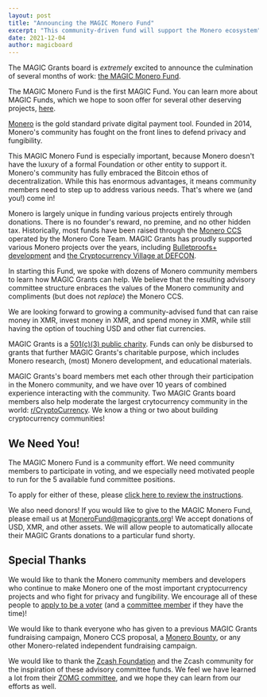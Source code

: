 ```yaml
---
layout: post
title: "Announcing the MAGIC Monero Fund"
excerpt: "This community-driven fund will support the Monero ecosystem"
date: 2021-12-04
author: magicboard
---
```


The MAGIC Grants board is *extremely* excited to announce the culmination of several months of work: [the MAGIC Monero Fund](/funds/monero/).

The MAGIC Monero Fund is the first MAGIC Fund. You can learn more about MAGIC Funds, which we hope to soon offer for several other deserving projects, [here](/funds/).

[Monero](https://getmonero.org) is the gold standard private digital payment tool. Founded in 2014, Monero's community has fought on the front lines to defend privacy and fungibility.

This MAGIC Monero Fund is especially important, because Monero doesn't have the luxury of a formal Foundation or other entity to support it. Monero's community has fully embraced the Bitcoin ethos of decentralization. While this has enormous advantages, it means community members need to step up to address various needs. That's where we (and you!) come in!

Monero is largely unique in funding various projects entirely through donations. There is no founder's reward, no premine, and no other hidden tax. Historically, most funds have been raised through the [Monero CCS](https://ccs.getmonero.org) operated by the Monero Core Team. MAGIC Grants has proudly supported various Monero projects over the years, including [Bulletproofs+ development](/blog/Bulletproofs+-Monero) and [the Cryptocurrency Village at DEFCON](/blog/Cryptocurrency-Village).

In starting this Fund, we spoke with dozens of Monero community members to learn how MAGIC Grants can help. We believe that the resulting advisory committee structure enbraces the values of the Monero community and compliments (but does not *replace*) the Monero CCS.

We are looking forward to growing a community-advised fund that can raise money in XMR, invest money in XMR, and spend money in XMR, while still having the option of touching USD and other fiat currencies.

MAGIC Grants is a [501(c)(3) public charity](/about/documentation/). Funds can only be disbursed to grants that further MAGIC Grants's charitable purpose, which includes Monero research, (most) Monero development, and educational materials.

MAGIC Grants's board members met each other through their participation in the Monero community, and we have over 10 years of combined experience interacting with the community. Two MAGIC Grants board members also help moderate the largest crytocurrency community in the world: [r/CryptoCurrency](https://reddit.com/r/CryptoCurrency). We know a thing or two about building cryptocurrency communities!

## We Need You!

The MAGIC Monero Fund is a community effort. We need community members to participate in voting, and we especially need motivated people to run for the 5 available fund committee positions.

To apply for either of these, please [click here to review the instructions](https://github.com/MAGICGrants/Monero-Fund).

We also need donors! If you would like to give to the MAGIC Monero Fund, please email us at [MoneroFund@magicgrants.org](mailto:MoneroFund@magicgrants.org)! We accept donations of USD, XMR, and other assets. We will allow people to automatically allocate their MAGIC Grants donations to a particular fund shorty.

## Special Thanks

We would like to thank the Monero community members and developers who continue to make Monero one of the most important cryptocurrency projects and who fight for privacy and fungibility. We encourage all of these people to [apply to be a voter](https://github.com/MAGICGrants/Monero-Fund) (and a [committee member](https://github.com/MAGICGrants/Monero-Fund) if they have the time)!

We would like to thank everyone who has given to a previous MAGIC Grants fundraising campaign, Monero CCS proposal, a [Monero Bounty](https://bounties.monero.social), or any other Monero-related independent fundraising campaign.

We would like to thank the [Zcash Foundation](https://zfnd.org) and the Zcash community for the inspiration of these advisory committee funds. We feel we have learned a lot from their [ZOMG committee](https://zcashomg.org/), and we hope they can learn from our efforts as well.
